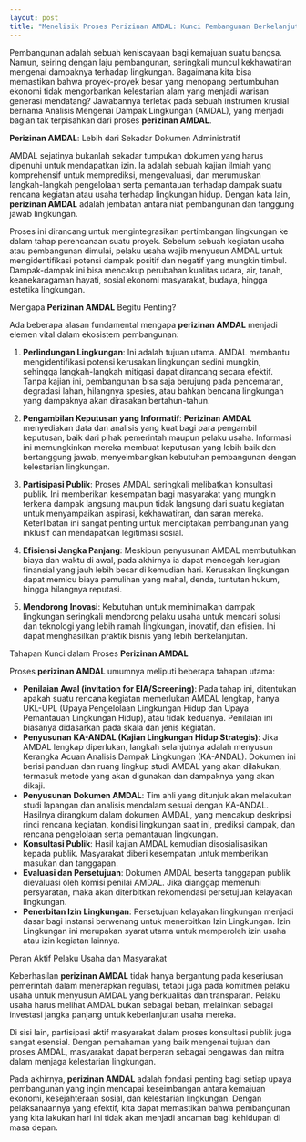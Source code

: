 ```yaml
---
layout: post
title: "Menelisik Proses Perizinan AMDAL: Kunci Pembangunan Berkelanjutan"
---
```


Pembangunan adalah sebuah keniscayaan bagi kemajuan suatu bangsa. Namun, seiring dengan laju pembangunan, seringkali muncul kekhawatiran mengenai dampaknya terhadap lingkungan. Bagaimana kita bisa memastikan bahwa proyek-proyek besar yang menopang pertumbuhan ekonomi tidak mengorbankan kelestarian alam yang menjadi warisan generasi mendatang? Jawabannya terletak pada sebuah instrumen krusial bernama Analisis Mengenai Dampak Lingkungan (AMDAL), yang menjadi bagian tak terpisahkan dari proses **perizinan AMDAL**.

**Perizinan AMDAL**: Lebih dari Sekadar Dokumen Administratif

AMDAL sejatinya bukanlah sekadar tumpukan dokumen yang harus dipenuhi untuk mendapatkan izin. Ia adalah sebuah kajian ilmiah yang komprehensif untuk memprediksi, mengevaluasi, dan merumuskan langkah-langkah pengelolaan serta pemantauan terhadap dampak suatu rencana kegiatan atau usaha terhadap lingkungan hidup. Dengan kata lain, **perizinan AMDAL** adalah jembatan antara niat pembangunan dan tanggung jawab lingkungan.

Proses ini dirancang untuk mengintegrasikan pertimbangan lingkungan ke dalam tahap perencanaan suatu proyek. Sebelum sebuah kegiatan usaha atau pembangunan dimulai, pelaku usaha wajib menyusun AMDAL untuk mengidentifikasi potensi dampak positif dan negatif yang mungkin timbul. Dampak-dampak ini bisa mencakup perubahan kualitas udara, air, tanah, keanekaragaman hayati, sosial ekonomi masyarakat, budaya, hingga estetika lingkungan.

Mengapa **Perizinan AMDAL** Begitu Penting?

Ada beberapa alasan fundamental mengapa **perizinan AMDAL** menjadi elemen vital dalam ekosistem pembangunan:

1.  **Perlindungan Lingkungan**: Ini adalah tujuan utama. AMDAL membantu mengidentifikasi potensi kerusakan lingkungan sedini mungkin, sehingga langkah-langkah mitigasi dapat dirancang secara efektif. Tanpa kajian ini, pembangunan bisa saja berujung pada pencemaran, degradasi lahan, hilangnya spesies, atau bahkan bencana lingkungan yang dampaknya akan dirasakan bertahun-tahun.

2.  **Pengambilan Keputusan yang Informatif**: **Perizinan AMDAL** menyediakan data dan analisis yang kuat bagi para pengambil keputusan, baik dari pihak pemerintah maupun pelaku usaha. Informasi ini memungkinkan mereka membuat keputusan yang lebih baik dan bertanggung jawab, menyeimbangkan kebutuhan pembangunan dengan kelestarian lingkungan.

3.  **Partisipasi Publik**: Proses AMDAL seringkali melibatkan konsultasi publik. Ini memberikan kesempatan bagi masyarakat yang mungkin terkena dampak langsung maupun tidak langsung dari suatu kegiatan untuk menyampaikan aspirasi, kekhawatiran, dan saran mereka. Keterlibatan ini sangat penting untuk menciptakan pembangunan yang inklusif dan mendapatkan legitimasi sosial.

4.  **Efisiensi Jangka Panjang**: Meskipun penyusunan AMDAL membutuhkan biaya dan waktu di awal, pada akhirnya ia dapat mencegah kerugian finansial yang jauh lebih besar di kemudian hari. Kerusakan lingkungan dapat memicu biaya pemulihan yang mahal, denda, tuntutan hukum, hingga hilangnya reputasi.

5.  **Mendorong Inovasi**: Kebutuhan untuk meminimalkan dampak lingkungan seringkali mendorong pelaku usaha untuk mencari solusi dan teknologi yang lebih ramah lingkungan, inovatif, dan efisien. Ini dapat menghasilkan praktik bisnis yang lebih berkelanjutan.

Tahapan Kunci dalam Proses **Perizinan AMDAL**

Proses **perizinan AMDAL** umumnya meliputi beberapa tahapan utama:

*   **Penilaian Awal (invitation for EIA/Screening)**: Pada tahap ini, ditentukan apakah suatu rencana kegiatan memerlukan AMDAL lengkap, hanya UKL-UPL (Upaya Pengelolaan Lingkungan Hidup dan Upaya Pemantauan Lingkungan Hidup), atau tidak keduanya. Penilaian ini biasanya didasarkan pada skala dan jenis kegiatan.
*   **Penyusunan KA-ANDAL (Kajian Lingkungan Hidup Strategis)**: Jika AMDAL lengkap diperlukan, langkah selanjutnya adalah menyusun Kerangka Acuan Analisis Dampak Lingkungan (KA-ANDAL). Dokumen ini berisi panduan dan ruang lingkup studi AMDAL yang akan dilakukan, termasuk metode yang akan digunakan dan dampaknya yang akan dikaji.
*   **Penyusunan Dokumen AMDAL**: Tim ahli yang ditunjuk akan melakukan studi lapangan dan analisis mendalam sesuai dengan KA-ANDAL. Hasilnya dirangkum dalam dokumen AMDAL, yang mencakup deskripsi rinci rencana kegiatan, kondisi lingkungan saat ini, prediksi dampak, dan rencana pengelolaan serta pemantauan lingkungan.
*   **Konsultasi Publik**: Hasil kajian AMDAL kemudian disosialisasikan kepada publik. Masyarakat diberi kesempatan untuk memberikan masukan dan tanggapan.
*   **Evaluasi dan Persetujuan**: Dokumen AMDAL beserta tanggapan publik dievaluasi oleh komisi penilai AMDAL. Jika dianggap memenuhi persyaratan, maka akan diterbitkan rekomendasi persetujuan kelayakan lingkungan.
*   **Penerbitan Izin Lingkungan**: Persetujuan kelayakan lingkungan menjadi dasar bagi instansi berwenang untuk menerbitkan Izin Lingkungan. Izin Lingkungan ini merupakan syarat utama untuk memperoleh izin usaha atau izin kegiatan lainnya.

Peran Aktif Pelaku Usaha dan Masyarakat

Keberhasilan **perizinan AMDAL** tidak hanya bergantung pada keseriusan pemerintah dalam menerapkan regulasi, tetapi juga pada komitmen pelaku usaha untuk menyusun AMDAL yang berkualitas dan transparan. Pelaku usaha harus melihat AMDAL bukan sebagai beban, melainkan sebagai investasi jangka panjang untuk keberlanjutan usaha mereka.

Di sisi lain, partisipasi aktif masyarakat dalam proses konsultasi publik juga sangat esensial. Dengan pemahaman yang baik mengenai tujuan dan proses AMDAL, masyarakat dapat berperan sebagai pengawas dan mitra dalam menjaga kelestarian lingkungan.

Pada akhirnya, **perizinan AMDAL** adalah fondasi penting bagi setiap upaya pembangunan yang ingin mencapai keseimbangan antara kemajuan ekonomi, kesejahteraan sosial, dan kelestarian lingkungan. Dengan pelaksanaannya yang efektif, kita dapat memastikan bahwa pembangunan yang kita lakukan hari ini tidak akan menjadi ancaman bagi kehidupan di masa depan.
